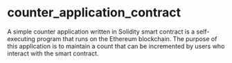 # counter_application_contract
A simple counter application written in Solidity smart contract is a self-executing program that runs on the Ethereum blockchain. The purpose of this application is to maintain a count that can be incremented by users who interact with the smart contract. 

